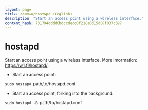 ```yaml
---
layout: page
title: common/hostapd (English)
description: "Start an access point using a wireless interface."
content_hash: 731704dddd0bdccdedc0f218a0d15d07f037c397
---
```

# hostapd

Start an access point using a wireless interface.
More information: <https://w1.fi/hostapd/>.

- Start an access point:

`sudo hostapd `<span class="tldr-var badge badge-pill bg-dark-lm bg-white-dm text-white-lm text-dark-dm font-weight-bold">path/to/hostapd.conf</span>

- Start an access point, forking into the background:

`sudo hostapd -B `<span class="tldr-var badge badge-pill bg-dark-lm bg-white-dm text-white-lm text-dark-dm font-weight-bold">path/to/hostapd.conf</span>
